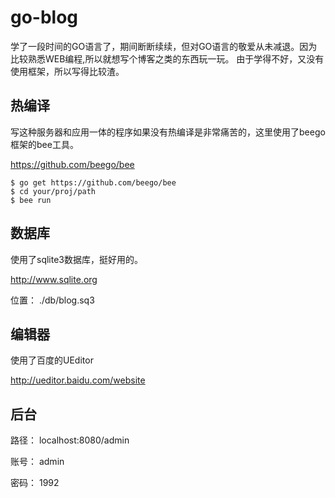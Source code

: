 # go-blog

学了一段时间的GO语言了，期间断断续续，但对GO语言的敬爱从未减退。因为比较熟悉WEB编程,所以就想写个博客之类的东西玩一玩。
由于学得不好，又没有使用框架，所以写得比较渣。

## 热编译

写这种服务器和应用一体的程序如果没有热编译是非常痛苦的，这里使用了beego框架的bee工具。

https://github.com/beego/bee

    $ go get https://github.com/beego/bee
    $ cd your/proj/path
    $ bee run
    
## 数据库

使用了sqlite3数据库，挺好用的。

http://www.sqlite.org

位置：  ./db/blog.sq3

## 编辑器

使用了百度的UEditor

http://ueditor.baidu.com/website

## 后台

路径：  localhost:8080/admin

账号：  admin

密码：  1992

